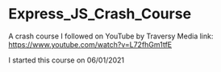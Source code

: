 # Express_JS_Crash_Course
A crash course I followed on YouTube by Traversy Media
link: https://www.youtube.com/watch?v=L72fhGm1tfE

I started this course on 06/01/2021
